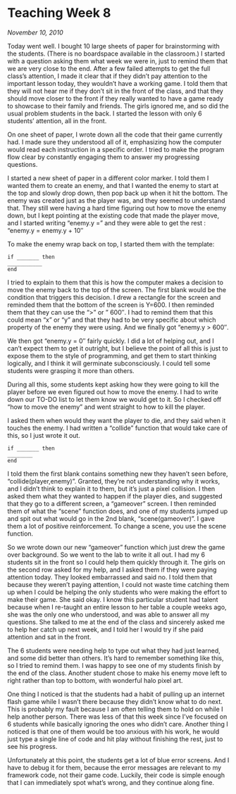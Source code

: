 # Teaching Week 8

_November 10, 2010_

Today went well. I bought 10 large sheets of paper for brainstorming with the
students. (There is no boardspace available in the classroom.) I started with a
question asking them what week we were in, just to remind them that we are very
close to the end. After a few failed attempts to get the full class’s
attention, I made it clear that if they didn’t pay attention to the important
lesson today, they wouldn’t have a working game. I told them that they will not
hear me if they don’t sit in the front of the class, and that they should move
closer to the front if they really wanted to have a game ready to showcase to
their family and friends. The girls ignored me, and so did the usual problem
students in the back. I started the lesson with only 6 students’ attention, all
in the front.

On one sheet of paper, I wrote down all the code that their game currently had.
I made sure they understood all of it, emphasizing how the computer would read
each instruction in a specific order. I tried to make the program flow clear by
constantly engaging them to answer my progressing questions.

I started a new sheet of paper in a different color marker. I told them I
wanted them to create an enemy, and that I wanted the enemy to start at the top
and slowly drop down, then pop back up when it hit the bottom. The enemy was
created just as the player was, and they seemed to understand that. They still
were having a hard time figuring out how to move the enemy down, but I kept
pointing at the existing code that made the player move, and I started writing
“enemy.y =” and they were able to get the rest : “enemy.y = enemy.y + 10″

To make the enemy wrap back on top, I started them with the template:

```
if _______ then
___________
end
```

I tried to explain to them that this is how the computer makes a decision to
move the enemy back to the top of the screen. The first blank would be the
condition that triggers this decision. I drew a rectangle for the screen and
reminded them that the bottom of the screen is Y=600. I then reminded them that
they can use the “>” or ” 600″. I had to remind them that this could mean “x”
or “y” and that they had to be very specific about which property of the enemy
they were using. And we finally got “enemy.y > 600″.

We then got “enemy.y = 0″ fairly quickly. I did a lot of helping out, and I
can’t expect them to get it outright, but I believe the point of all this is
just to expose them to the style of programming, and get them to start thinking
logically, and I think it will germinate subconsciously. I could tell some
students were grasping it more than others.

During all this, some students kept asking how they were going to kill the
player before we even figured out how to move the enemy. I had to write down
our TO-DO list to let them know we would get to it. So I checked off “how to
move the enemy” and went straight to how to kill the player.

I asked them when would they want the player to die, and they said when it
touches the enemy. I had written a “collide” function that would take care of
this, so I just wrote it out.

```
if _______ then
________
end
```

I told them the first blank contains something new they haven’t seen before,
“collide(player,enemy)”. Granted, they’re not understanding why it works, and I
didn’t think to explain it to them, but it’s just a pixel collision. I then
asked them what they wanted to happen if the player dies, and suggested that
they go to a different screen, a “gameover” screen. I then reminded them of
what the “scene” function does, and one of my students jumped up and spit out
what would go in the 2nd blank, “scene(gameover)”. I gave them a lot of
positive reinforcement. To change a scene, you use the scene function.

So we wrote down our new “gameover” function which just drew the game over
background. So we went to the lab to write it all out. I had my 6 students sit
in the front so I could help them quickly through it. The girls on the second
row asked for my help, and I asked them if they were paying attention today.
They looked embarrassed and said no. I told them that because they weren’t
paying attention, I could not waste time catching them up when I could be
helping the only students who were making the effort to make their game. She
said okay. I know this particular student had talent because when I re-taught
an entire lesson to her table a couple weeks ago, she was the only one who
understood, and was able to answer all my questions. She talked to me at the
end of the class and sincerely asked me to help her catch up next week, and I
told her I would try if she paid attention and sat in the front.

The 6 students were needing help to type out what they had just learned, and
some did better than others. It’s hard to remember something like this, so I
tried to remind them. I was happy to see one of my students finish by the end
of the class. Another student chose to make his enemy move left to right rather
than top to bottom, with wonderful halo pixel art.

One thing I noticed is that the students had a habit of pulling up an internet
flash game while I wasn’t there because they didn’t know what to do next. This
is probably my fault because I am often telling them to hold on while I help
another person. There was less of that this week since I’ve focused on 6
students while basically ignoring the ones who didn’t care. Another thing I
noticed is that one of them would be too anxious with his work, he would just
type a single line of code and hit play without finishing the rest, just to see
his progress.

Unfortunately at this point, the students get a lot of blue error screens. And
I have to debug it for them, because the error messages are relevant to my
framework code, not their game code. Luckily, their code is simple enough that
I can immediately spot what’s wrong, and they continue along fine.
